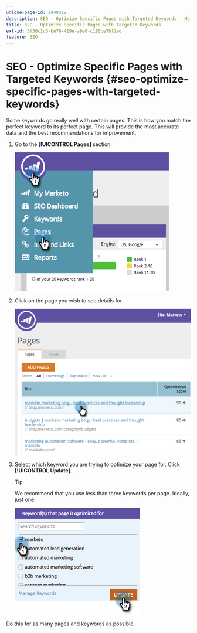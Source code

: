 ```yaml
---
unique-page-id: 2949212
description: SEO - Optimize Specific Pages with Targeted Keywords - Marketo Docs - Product Documentation
title: SEO - Optimize Specific Pages with Targeted Keywords
exl-id: 5f36c1c5-be76-419e-a9e0-c180ce7bf2ed
feature: SEO
---
```

# SEO - Optimize Specific Pages with Targeted Keywords {#seo-optimize-specific-pages-with-targeted-keywords}

Some keywords go really well with certain pages. This is how you match the perfect keyword to its perfect page. This will provide the most accurate data and the best recommendations for improvement.

1. Go to the **[!UICONTROL Pages]** section.

   ![](assets/image2014-9-18-12-3a52-3a28.png)

1. Click on the page you wish to see details for.

   ![](assets/image2014-9-18-12-3a52-3a41.png)

1. Select which keyword you are trying to optimize your page for. Click **[!UICONTROL Update]**.

   >[!TIP]
   >
   >We recommend that you use less than three keywords per page. Ideally, just one.

   ![](assets/image2014-9-18-12-3a52-3a46.png)

Do this for as many pages and keywords as possible.
